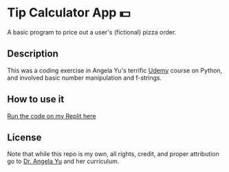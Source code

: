 # Tip Calculator App 💵
A basic program to price out a user's (fictional) pizza order.

## Description
This was a coding exercise in Angela Yu's terrific [Udemy](https://www.udemy.com/course/100-days-of-code/) course on Python, and involved basic number manipulation and f-strings.

## How to use it
[Run the code on my Replit here](https://replit.com/@Clifton893/Tip-Calculator)

## License
Note that while this repo is my own, all rights, credit, and proper attribution go to [Dr. Angela Yu](https://www.udemy.com/user/4b4368a3-b5c8-4529-aa65-2056ec31f37e/) and her curriculum.
